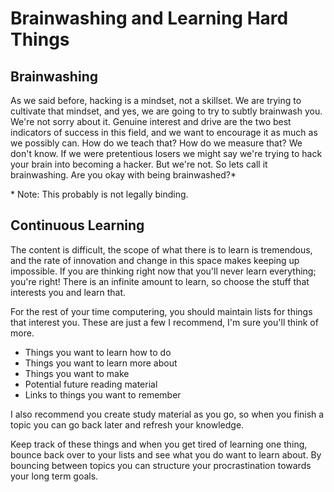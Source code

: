 # Brainwashing and Learning Hard Things
## Brainwashing

As we said before, hacking is a mindset, not a skillset. We are trying to cultivate that mindset, and yes, we are going to try to subtly brainwash you. We're not sorry about it. Genuine interest and drive are the two best indicators of success in this field, and we want to encourage it as much as we possibly can. How do we teach that? How do we measure that? We don't know. If we were pretentious losers we might say we're trying to hack your brain into becoming a hacker. But we're not. So lets call it brainwashing. Are you okay with being brainwashed?*


\* Note: This probably is not legally binding.


## Continuous Learning

The content is difficult, the scope of what there is to learn is tremendous, and the rate of innovation and change in this space makes keeping up  impossible. If you are thinking right now that you'll never learn everything; you're right! There is an infinite amount to learn, so choose the stuff that interests you and learn that.

For the rest of your time computering, you should maintain lists for things that interest you. These are just a few I recommend, I'm sure you'll think of more.

* Things you want to learn how to do
* Things you want to learn more about
* Things you want to make
* Potential future reading material
* Links to things you want to remember

I also recommend you create study material as you go, so when you finish a topic you can go back later and refresh your knowledge.

Keep track of these things and when you get tired of learning one thing, bounce back over to your lists and see what you do want to learn about. By bouncing between topics you can structure your procrastination towards your long term goals.
